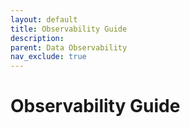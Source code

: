 ```yaml
---
layout: default
title: Observability Guide
description: 
parent: Data Observability
nav_exclude: true
---
```


# Observability Guide